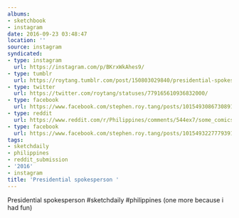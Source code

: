 ```yaml
---
albums:
- sketchbook
- instagram
date: 2016-09-23 03:48:47
location: ''
source: instagram
syndicated:
- type: instagram
  url: https://instagram.com/p/BKrxWkAhes9/
- type: tumblr
  url: https://roytang.tumblr.com/post/150803029840/presidential-spokesperson-sketchdaily
- type: twitter
  url: https://twitter.com/roytang/statuses/779165610936832000/
- type: facebook
  url: https://www.facebook.com/stephen.roy.tang/posts/10154930867308912:2
- type: reddit
  url: https://www.reddit.com/r/Philippines/comments/544ex7/some_comics_i_drew_today_warning_politics/
- type: facebook
  url: https://www.facebook.com/stephen.roy.tang/posts/10154932277793912
tags:
- sketchdaily
- philippines
- reddit_submission
- '2016'
- instagram
title: 'Presidential spokesperson '
---
```


Presidential spokesperson #sketchdaily #philippines (one more because i had fun)
